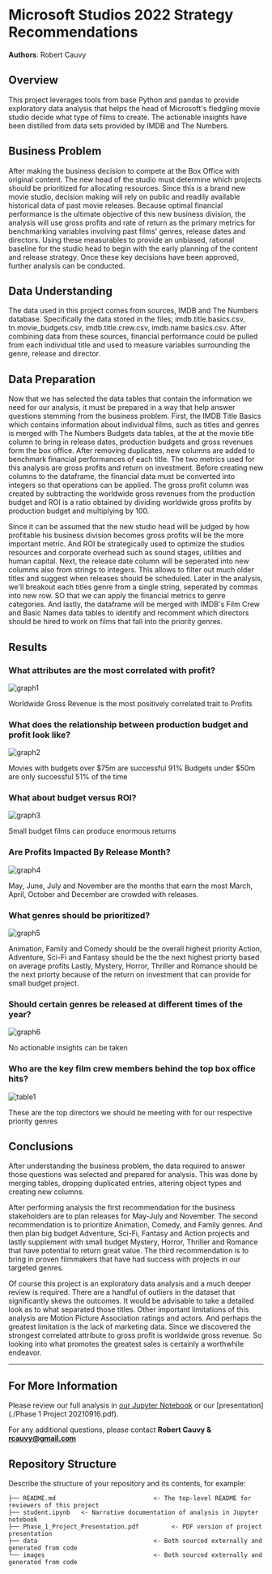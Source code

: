# Microsoft Studios 2022 Strategy Recommendations

**Authors**: Robert Cauvy

## Overview

This project leverages tools from base Python and pandas to provide exploratory data analysis that helps the head of Microsoft's fledgling movie studio decide what type of films to create. The actionable insights have been distilled from data sets provided by IMDB and The Numbers.

## Business Problem

After making the business decision to compete at the Box Office with original content. The new head of the studio must determine which projects should be prioritized for allocating resources. Since this is a brand new movie studio, decision making will rely on public and readily available historical data of past movie releases. Because optimal financial performance is the ultimate objective of this new business division, the analysis will use gross profits and rate of return as the primary metrics for benchmarking variables involving past films' genres, release dates and directors. Using these measurables to provide an unbiased, rational baseline for the studio head to begin with the early planning of the content and release strategy.  Once these key decisions have been approved, further analysis can be conducted. 

## Data Understanding

The data used in this project comes from sources, IMDB and The Numbers database. Specifically the data stored in the files; imdb.title.basics.csv, tn.movie_budgets.csv, imdb.title.crew.csv, imdb.name.basics.csv. After combining data from these sources, financial performance could be pulled from each individual title and used to measure variables surrounding the genre, release and director.

## Data Preparation

Now that we has selected the data tables that contain the information we need for our analysis, it must be prepared in a way that help answer questions stemming from the business problem. First, the IMDB Title Basics which contains information about individual films, such as titles and genres is merged with The Numbers Budgets data tables, at the at the movie title column to bring in release dates, production budgets and gross revenues form the box office. After removing duplicates, new columns are added to benchmark financial performances of each title. The two metrics used for this analysis are gross profits and return on investment. Before creating new columns to the dataframe, the financial data must be converted into integers  so that operations can be applied. The gross profit column was created by subtracting the worldwide gross revenues from the production budget and ROI is a ratio obtained by dividing worldwide gross profits by production budget and multiplying by 100.  

Since it can be assumed that the new studio head will be judged by how profitable his business division becomes gross profits will be the more important metric. And ROI be strategically used to optimize the studios resources and corporate overhead such as sound stages, utilities and human capital. Next, the release date column will be seperated into new columms also from strings to integers. This allows to filter out much older titles and suggest when releases should be scheduled.  Later in the analysis, we'll breakout each titles genre from a single string, seperated by commas into new row. SO that we can apply the financial metrics to genre categories. And lastly, the dataframe will be merged with IMDB's Film Crew and Basic Names data tables to identify and recomment which directors should be hired to work on films that fall into the priority genres. 

## Results


### What attributes are the most correlated with profit?
![graph1](./images/corr_viz.png)

Worldwide Gross Revenue is the most positively correlated trait to Profits

### What does the relationship between production budget and profit look like?
![graph2](./images/scatter_viz.png)

Movies with budgets over $75m are successful 91%
Budgets under $50m are only successful 51% of the time


### What about budget versus ROI?
![graph3](./images/scatter_viz2.png)

Small budget films can produce enormous returns



### Are Profits Impacted By Release Month?
![graph4](./images/bar_viz.png)

May, June, July and November are the months that earn the most
March, April, October and December are crowded with releases.


### What genres should be prioritized?
![graph5](./images/bar_viz2.png)

Animation, Family and Comedy should be the overall highest priority
Action, Adventure, Sci-Fi and Fantasy should be the the next highest priorty based on average profits
Lastly, Mystery, Horror, Thriller and Romance should be the next priorty because of the return on investment that can provide for small budget project.


### Should certain genres be released at different times of the year?
![graph6](./images/stacked_viz.png)

No actionable insights can be taken


### Who are the key film crew members behind the top box office hits?
![table1](./images/top_dir.png)

These are the top directors we should be meeting with for our respective priority genres

## Conclusions

After understanding the business problem, the data required to answer those questions was selected and prepared for analysis. This was done by merging tables, dropping duplicated entries, altering object types and creating new columns.

After performing analysis the first recommendation for the business stakeholders are to plan releases for May-July and November. The second recommendation is to prioritize Animation, Comedy, and Family genres. And then plan big budget Adventure, Sci-Fi, Fantasy and Action projects and lastly supplement with small budget Mystery, Horror, Thriller and Romance that have potential to return great value. The third recommendation is to bring in proven filmmakers that have had success with projects in our targeted genres.

Of course this project is an exploratory data analysis and a much deeper review is required. There are a handful of outliers in the dataset that significantly skews the outcomes. It would be advisable to take a detailed look as to what separated those titles. Other important limitations of this analysis are Motion Picture Association ratings and actors. And perhaps the greatest limitation is the lack of marketing data. Since we discovered the strongest correlated attribute to gross profit is worldwide gross revenue. So looking into what promotes the greatest sales is certainly a worthwhile endeavor.
***

## For More Information

Please review our full analysis in [our Jupyter Notebook](./student.ipynb) or our [presentation](./Phase 1 Project 20210916.pdf).

For any additional questions, please contact **Robert Cauvy & rcauvy@gmail.com**

## Repository Structure

Describe the structure of your repository and its contents, for example:

```
├── README.md                           <- The top-level README for reviewers of this project
├── student.ipynb   <- Narrative documentation of analysis in Jupyter notebook
├── Phase_1_Project_Presentation.pdf         <- PDF version of project presentation
├── data                                <- Both sourced externally and generated from code
└── images                              <- Both sourced externally and generated from code
```
